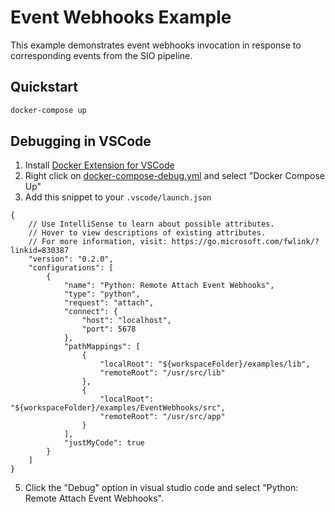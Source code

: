 # Event Webhooks Example

This example demonstrates event webhooks invocation in response to
corresponding events from the SIO pipeline.

## Quickstart

```bash
docker-compose up
```

## Debugging in VSCode

1. Install [Docker Extension for VSCode](https://marketplace.visualstudio.com/items?itemName=ms-azuretools.vscode-docker)
2. Right click on [docker-compose-debug.yml](docker-compose-debug.yml) and
select "Docker Compose Up"
4. Add this snippet to your `.vscode/launch.json`
```
{
    // Use IntelliSense to learn about possible attributes.
    // Hover to view descriptions of existing attributes.
    // For more information, visit: https://go.microsoft.com/fwlink/?linkid=830387
    "version": "0.2.0",
    "configurations": [
        {
            "name": "Python: Remote Attach Event Webhooks",
            "type": "python",
            "request": "attach",
            "connect": {
                "host": "localhost",
                "port": 5678
            },
            "pathMappings": [
                {
                    "localRoot": "${workspaceFolder}/examples/lib",
                    "remoteRoot": "/usr/src/lib"
                },
                {
                    "localRoot": "${workspaceFolder}/examples/EventWebhooks/src",
                    "remoteRoot": "/usr/src/app"
                }
            ],
            "justMyCode": true
        }
    ]
}
```
5. Click the "Debug" option in visual studio code and select "Python: Remote Attach Event Webhooks".
